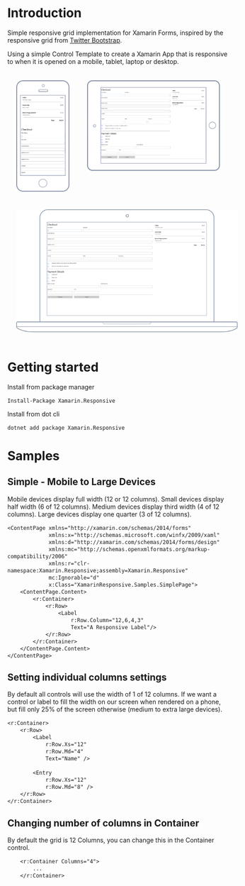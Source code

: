 # Introduction

Simple responsive grid implementation for Xamarin Forms, inspired by the responsive grid from [Twitter Bootstrap](https://getbootstrap.com/docs/4.0/layout/grid/).

Using a simple Control Template to create a Xamarin App that is responsive to when it is opened on a mobile, tablet, laptop or desktop.

<img src="./src/Artwork/Mobile.png"
     width="120px"
     style="float: left; margin: 20px"
     alt="Markdown Monster icon"
      />

<img src="./src/Artwork/Tablet.png"
     width="300px" 
     style="max-width: 100%; float: left;  margin: 20px"
     alt="Markdown Monster icon" />

<img src="./src/Artwork/Laptop.png"
     width="500px" 
     style="max-width: 100%; margin: 20px"
     alt="Markdown Monster icon" />

# Getting started

Install from package manager

```
Install-Package Xamarin.Responsive
```

Install from dot cli

```
dotnet add package Xamarin.Responsive
```

# Samples

## Simple - Mobile to Large Devices

Mobile devices display full width (12 or 12 columns).
Small devices display half width (6 of 12 columns).
Medium devices display third width (4 of 12 columns).
Large devices display one quarter (3 of 12 columns).

```
<ContentPage xmlns="http://xamarin.com/schemas/2014/forms"
             xmlns:x="http://schemas.microsoft.com/winfx/2009/xaml"
             xmlns:d="http://xamarin.com/schemas/2014/forms/design"
             xmlns:mc="http://schemas.openxmlformats.org/markup-compatibility/2006"
             xmlns:r="clr-namespace:Xamarin.Responsive;assembly=Xamarin.Responsive"
             mc:Ignorable="d"
             x:Class="XamarinResponsive.Samples.SimplePage">
    <ContentPage.Content>
        <r:Container>
            <r:Row>
                <Label
                    r:Row.Column="12,6,4,3"
                    Text="A Responsive Label"/>
            </r:Row>
        </r:Container>
    </ContentPage.Content>
</ContentPage>
```

## Setting individual columns settings

By default all controls will use the width of 1 of 12 columns. If we want a control or label to fill the width on our screen when rendered on a phone, but fill only 25% of the screen otherwise (medium to extra large devices).

```
<r:Container>
    <r:Row>
        <Label
            r:Row.Xs="12"
            r:Row.Md="4"
            Text="Name" />

        <Entry
            r:Row.Xs="12"
            r:Row.Md="8" />
    </r:Row>
</r:Container>
```

## Changing number of columns in Container

By default the grid is 12 Columns, you can change this in the Container control.

```
    <r:Container Columns="4">
        ...
    </r:Container>
```

